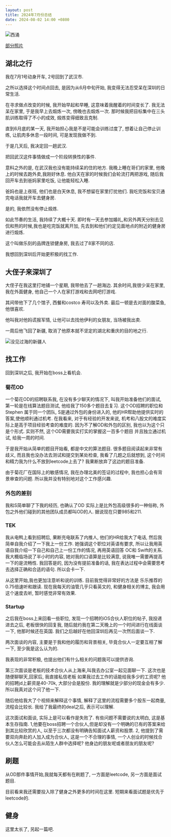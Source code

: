 ```yaml
---
layout: post
title: 2024年7月份总结
date: 2024-08-02 14:00 +0800
---
```

![西涌](https://lh3.googleusercontent.com/pw/AP1GczNXiUD5KwHfaMOC1Cqbk_433B26s9PtFTpXtT8frZxhodzRUVoHOswCgZV3SdAB4JXo-IJbQ08DyB-zJWSa_2JD9SFGzy42ezVHP6DS0N51PPqQ7enH0jjeXG3aK21pBtE8SqwQdwAKauw3Cr7VTBTX=w2992-h1684-s-no-gm?authuser=0)


[部分照片](https://photos.app.goo.gl/UKwSh7dWVYN3psYNA)


## 湖北之行


我在7月1号动身开车, 2号回到了武汉市.

之所以选择这个时间点回去, 是因为从6月中旬开始, 我变得无法忍受呆在深圳的日常生活.

在寻求做点改变的时候, 我开始早起和早睡, 这意味着我醒着的时间变长了. 我无法呆在家里, 于是我早上去煅炼一次, 傍晚也去煅炼一次. 那时候我把目标集中在三头肌训练取得了不小的成效, 煅炼变得细致且克制.

直到6月底的某一天, 我开始担心我是不是可能会训练过度了, 想着让自己停止训练, 让肌肉多休息一段时间, 可是发现我做不到.

于是几天后, 我决定回一趟武汉.

把回武汉这件事情做成一个阶段转换性的事件.

意料之外的是, 在武汉我也没有能持续呆的住的地方. 我晚上睡在哥们的家里, 他晚上的时候去跑外卖,我刚好休息. 他白天在家的时候我们会轮流打两把游戏, 随后我回开车去到爸妈家里吃饭, 让他能轻松入睡.

爸妈也是上夜班, 他们也是白天休息, 我不想留在家里打扰他们. 我吃完饭和宝贝通完电话我就开车去健身房.

是的, 我依然没有停止煅炼. 

如此节奏的生活, 我持续了大概十天. 即时有一天去参加婚礼,和另外两天分别去见侃和熊的时候,我也是吃完饭就离开加, 先去到和他们约定见面地点的附近的健身房进行煅炼.

这个叫做乐刻的品牌连锁健身房, 我去过了8家不同的店.

我想回到深圳后开始更积极的找工作.

## 大侄子来深圳了

大侄子在我这里打地铺一个星期, 我带他去了一趟海边. 其余时间,我很少呆在家里, 我在外面健身, 他自己一个人在家打游戏和去网吧打游戏.

其间带他下了几个馆子, 西餐和costco 寿司以及外卖. 最后一顿是去对面的酸菜鱼, 他很喜欢.

他叫我对他妈谎报军情, 让他可以去找他伊利的女朋友, 当场被我出卖.

一周后他飞回了新疆, 取消了他原本就不坚定的湖北和重庆的目的地之行.

![没见过海的新疆人](https://lh3.googleusercontent.com/pw/AP1GczNTlre2nKMSBdQaRXbVKAIBTrT8IuVsPjJV0wKkxRX6SU0wf743x-Z6tIZfyrj3vjzqH_f4kYxD01fw3zudgvKq-Lud6MGZ3hW6n8DE0FWSfAcTvcN1Bx7jP9fEks0cGLCIr5Xi4b2g2b7ekb_KATpi=w952-h1692-s-no-gm?authuser=0)

## 找工作

回到深圳之后, 我开始在boss上看机会.

### 菊花OD

一个菊花OD的招聘联系我, 在没有多少聊天的情况下, 叫我开始准备他们的面试, 第一轮是在线算法题目测试, 他给我了150多个题目去复习. 这个OD招聘的职位和Stephen 属于同一个团队, S是通过外包的身份进入的, 他的HR帮助他提供实时的答案,使他顺利通过机考. 在我看来, 对于有经验的开发来说, 机考和八股文的难度实际上是高于项目经验考查的难度的. 因为不了解OD和外包的区别, 我也以为这个只是个形式. 实则不然, 这个OD需要我实打实的掌握这一百多个题目 并且独立通过机试, 给我一周的时间.

于是我开始从简单的题目开始看, 都是中文的算法题目. 很多题目阅读起来非常有歧义, 而且我也没办法去测试和提交到某处检查, 我看了几题之后就想到, 这个时间和精力我为什么不放到leetcode上去了? 我果断放弃了这边的题目准备.

由于菊花厂在国际上的敏感情况, 我在办理北美的签证的过程中, 我也担心会有背景审查的问题. 所以我并没有特别地对这个工作感兴趣.

### 外包的差别

我和S简单聊了下我的经历, 也确认了OD 实际上是比外包高级很多的一种俗称, 外包之外他们碰到的其他团队成员都叫OD的人. 据说现在只要985和211.

### TEK

我从电鸭上看到招聘后, 果断充电联系了内推人, 他们的HR给我大了电话, 然后我简单自我介绍了一下我上一份工作. 她强调这个职位对英语有要求, 所以让我用英语自我介绍一下自己和自己上一份工作的情况, 再用英语回答 OC和 Swift的关系. 我大概临场说了半小时的内容, 她对我的口语算是比较满意, 说我唯一需要再提高一下的是流畅性.  我回答是的, 因为没有提前准备的话, 我在表达过程中会需要思考去选择正确和合适的语句. 所以会卡一下. 

从这里开始,我也更加注意听和说的训练. 目前我觉得非常好的方法是 乐乐推荐的 0.75倍速听和跟读. 现在我每天的油管几乎只看英文的, 和健身相关的博主, 我会用这个速度去听, 暂时感觉非常有效果.

### Startup

之后我在boss上来回看一些职位, 发现一个招聘的iOS合伙人职位的帖子, 我投递进去之后, 老板很快的回复我, 随后就约我在第二天晚上的一个时间进行在线面谈一下, 他那时候还在英国. 我们之后越好在他回深圳后再见一次然后面谈一下.

两次面谈的内容, 主要是于我和他的履历和背景相关, 毕竟合伙人一定要互相了解一下, 至少我是这么认为的.

我表现的非常积极, 也提出他们有什么相关的问题我可以提供咨询.

第三次面谈是老板的技术合伙人从上海来,叫我去办公室一起见面聊一下. 这次也是随便聊聊天,回家后, 我直接私信老板 如果我过去工作的话能给我多少的工资呢? 他的招聘jd上薪资是40-70k, 大部分会是股份. 我的理解就是少部分的现金会有多少. 所以我真对这个问了他一下.

随后他给我大了个视频来解释这个事情, 解释了这里的流程需要多个股东一起商量, 流程会比较长. 我给了我最终的deal之后, 表示可以理解.

这次面试和面谈, 实际上是可以看作是失败了. 有些问题不需要说的太明白, 这是基本生存指南. 1,他要在boss招聘一个合伙人,但是却没有一个明确的已有的答案来给到其比较欣赏的人, 以至于三次都没有明确告知面试人薪资和股票. 2, 他提到了需要双向奔赴的人加入成为合伙人, 这是一个不合理的事情, 一个人创业的时候找合伙人怎么可能会去从陌生人群中选择呢? 他身边的朋友呢或者朋友的朋友呢?

## 刷题

从OD那件事情开始,我就每天都有在刷题了, 一方面是leetcode, 另一方面是面试题目.

目前看来我还需要投入除了健身之外更多的时间在这里. 短期来看面试题是优先于leetcode的.


## 健身

这里太长了, 另起一篇吧.


